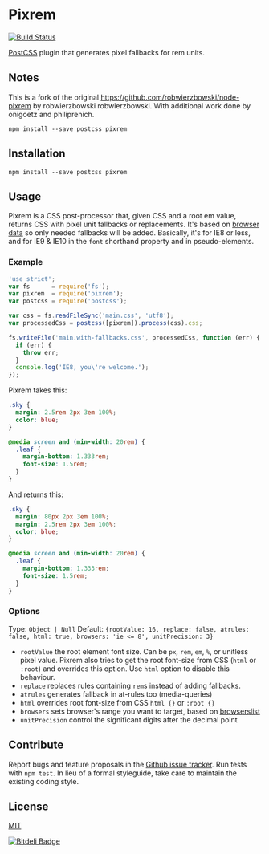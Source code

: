 # Pixrem

[![Build Status](https://travis-ci.org/robwierzbowski/node-pixrem.png?branch=master)](https://travis-ci.org/robwierzbowski/node-pixrem)

[PostCSS](https://github.com/ai/postcss) plugin that generates pixel fallbacks for rem units.

## Notes

This is a fork of the original https://github.com/robwierzbowski/node-pixrem by robwierzbowski
robwierzbowski. With additional work done by onigoetz and philiprenich.

`npm install --save postcss pixrem`

## Installation

`npm install --save postcss pixrem`

## Usage

Pixrem is a CSS post-processor that, given CSS and a root em value, returns CSS with pixel unit fallbacks or replacements. It's based on [browser data](http://caniuse.com/rem) so only needed fallbacks will be added. Basically, it's for IE8 or less, and for IE9 & IE10 in the `font` shorthand property and in pseudo-elements.

### Example

```js
'use strict';
var fs      = require('fs');
var pixrem  = require('pixrem');
var postcss = require('postcss');

var css = fs.readFileSync('main.css', 'utf8');
var processedCss = postcss([pixrem]).process(css).css;

fs.writeFile('main.with-fallbacks.css', processedCss, function (err) {
  if (err) {
    throw err;
  }
  console.log('IE8, you\'re welcome.');
});
```

Pixrem takes this:

```css
.sky {
  margin: 2.5rem 2px 3em 100%;
  color: blue;
}

@media screen and (min-width: 20rem) {
  .leaf {
    margin-bottom: 1.333rem;
    font-size: 1.5rem;
  }
}
```

And returns this:

```css
.sky {
  margin: 80px 2px 3em 100%;
  margin: 2.5rem 2px 3em 100%;
  color: blue;
}

@media screen and (min-width: 20rem) {
  .leaf {
    margin-bottom: 1.333rem;
    font-size: 1.5rem;
  }
}
```

### Options

Type: `Object | Null`
Default: `{rootValue: 16, replace: false, atrules: false, html: true, browsers: 'ie <= 8', unitPrecision: 3}`

- `rootValue`     the root element font size. Can be `px`, `rem`, `em`, `%`, or unitless pixel value. Pixrem also tries to get the root font-size from CSS (`html` or `:root`) and overrides this option. Use `html` option to disable this behaviour.
- `replace`       replaces rules containing `rem`s instead of adding fallbacks.
- `atrules`       generates fallback in at-rules too (media-queries)
- `html`          overrides root font-size from CSS `html {}` or `:root {}`
- `browsers`      sets browser's range you want to target, based on [browserslist](https://github.com/ai/browserslist)
- `unitPrecision` control the significant digits after the decimal point

## Contribute

Report bugs and feature proposals in the [Github issue tracker](https://github.com/robwierzbowski/node-pixrem/issues). Run tests with `npm test`. In lieu of a formal styleguide, take care to maintain the existing coding style.

## License

[MIT](http://en.wikipedia.org/wiki/MIT_License)


[![Bitdeli Badge](https://d2weczhvl823v0.cloudfront.net/robwierzbowski/node-pixrem/trend.png)](https://bitdeli.com/free "Bitdeli Badge")

